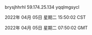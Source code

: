 brysjhhrhl 59.174.25.134 yqqlmgsycl

2022年 04月 05日 星期二 15:50:02 CST

2022年 04月 05日 星期二 07:50:02 GMT

